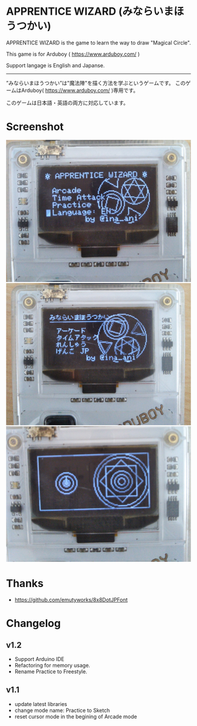 # APPRENTICE WIZARD (みならいまほうつかい)

APPRENTICE WIZARD is the game to learn the way to draw "Magical Circle".

This game is for Arduboy ( https://www.arduboy.com/ )

Support langage is English and Japanse.

---

”みならいまほうつかい”は"魔法陣"を描く方法を学ぶというゲームです。
このゲームはArduboy( https://www.arduboy.com/ )専用です。

このゲームは日本語・英語の両方に対応しています。

# Screenshot

![screenshot](./imgs/screenshot1.jpg)
![screenshot2](./imgs/screenshot2.jpg)
![screenshot3](./imgs/screenshot3.jpg)

# Thanks

- https://github.com/emutyworks/8x8DotJPFont

# Changelog

## v1.2
- Support Arduino IDE
- Refactoring for memory usage.
- Rename Practice to Freestyle.

## v1.1

- update latest libraries
- change mode name: Practice to Sketch
- reset cursor mode in the begining of Arcade mode
